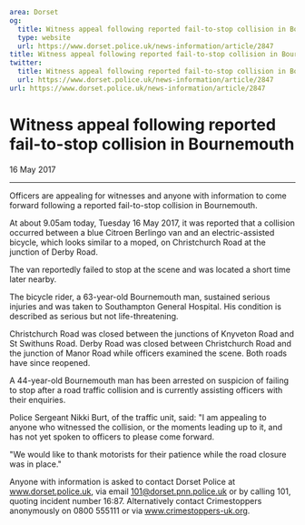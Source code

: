 ```yaml
area: Dorset
og:
  title: Witness appeal following reported fail-to-stop collision in Bournemouth
  type: website
  url: https://www.dorset.police.uk/news-information/article/2847
title: Witness appeal following reported fail-to-stop collision in Bournemouth |
twitter:
  title: Witness appeal following reported fail-to-stop collision in Bournemouth
  url: https://www.dorset.police.uk/news-information/article/2847
url: https://www.dorset.police.uk/news-information/article/2847
```

# Witness appeal following reported fail-to-stop collision in Bournemouth

16 May 2017

* * *

Officers are appealing for witnesses and anyone with information to come forward following a reported fail-to-stop collision in Bournemouth.

At about 9.05am today, Tuesday 16 May 2017, it was reported that a collision occurred between a blue Citroen Berlingo van and an electric-assisted bicycle, which looks similar to a moped, on Christchurch Road at the junction of Derby Road.

The van reportedly failed to stop at the scene and was located a short time later nearby.

The bicycle rider, a 63-year-old Bournemouth man, sustained serious injuries and was taken to Southampton General Hospital. His condition is described as serious but not life-threatening.

Christchurch Road was closed between the junctions of Knyveton Road and St Swithuns Road. Derby Road was closed between Christchurch Road and the junction of Manor Road while officers examined the scene. Both roads have since reopened.

A 44-year-old Bournemouth man has been arrested on suspicion of failing to stop after a road traffic collision and is currently assisting officers with their enquiries.

Police Sergeant Nikki Burt, of the traffic unit, said: "I am appealing to anyone who witnessed the collision, or the moments leading up to it, and has not yet spoken to officers to please come forward.

"We would like to thank motorists for their patience while the road closure was in place."

Anyone with information is asked to contact Dorset Police at www.dorset.police.uk, via email 101@dorset.pnn.police.uk or by calling 101, quoting incident number 16:87. Alternatively contact Crimestoppers anonymously on 0800 555111 or via www.crimestoppers-uk.org.
